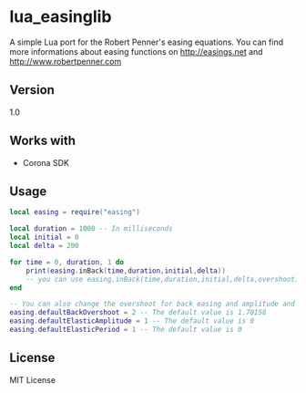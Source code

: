 lua_easinglib
=========
A simple Lua port for the Robert Penner's easing equations. You can find more informations about easing functions on http://easings.net and http://www.robertpenner.com

Version
---------
1.0


Works with
--------------
- Corona SDK
 

Usage
--------------

```lua
local easing = require("easing")

local duration = 1000 -- In milliseconds
local initial = 0
local delta = 200

for time = 0, duration, 1 do
    print(easing.inBack(time,duration,initial,delta))
    -- you can use easing.inBack(time,duration,initial,delta,overshoot) to change the overshoot value. Otherwise, the default value (1.70158) will be used!
end

-- You can also change the overshoot for back easing and amplitude and period for the elastic easing.
easing.defaultBackOvershoot = 2 -- The default value is 1.70158
easing.defaultElasticAmplitude = 1 -- The default value is 0
easing.defaultElasticPeriod = 1 -- The default value is 0

```


License
--------------
MIT License
